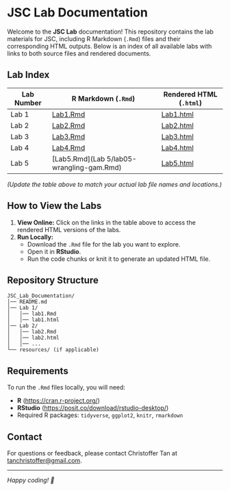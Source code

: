 # JSC Lab Documentation

Welcome to the **JSC Lab** documentation! This repository contains the lab materials for JSC, including R Markdown (`.Rmd`) files and their corresponding HTML outputs. Below is an index of all available labs with links to both source files and rendered documents.

## Lab Index

| Lab Number | R Markdown (`.Rmd`) | Rendered HTML (`.html`) |
|------------|---------------------|-------------------------|
| Lab 1 | [Lab1.Rmd](labs/Lab1.Rmd) | [Lab1.html](labs/Lab1.html) |
| Lab 2 | [Lab2.Rmd](labs/Lab2.Rmd) | [Lab2.html](labs/Lab2.html) |
| Lab 3 | [Lab3.Rmd](labs/Lab3.Rmd) | [Lab3.html](labs/Lab3.html) |
| Lab 4 | [Lab4.Rmd](labs/Lab4.Rmd) | [Lab4.html](labs/Lab4.html) |
| Lab 5 | [Lab5.Rmd](Lab 5/lab05-wrangling-gam.Rmd) | [Lab5.html](labs/Lab5.html) |

*(Update the table above to match your actual lab file names and locations.)*

## How to View the Labs

1. **View Online:** Click on the links in the table above to access the rendered HTML versions of the labs.
2. **Run Locally:**
   - Download the `.Rmd` file for the lab you want to explore.
   - Open it in **RStudio**.
   - Run the code chunks or knit it to generate an updated HTML file.

## Repository Structure

```
JSC_Lab_Documentation/
│── README.md
│── Lab 1/
│   │── lab1.Rmd
│   │── lab1.html
│── Lab 2/
│   │── lab2.Rmd
│   │── lab2.html
│   │── ...
└── resources/ (if applicable)
```

## Requirements
To run the `.Rmd` files locally, you will need:
- **R** (https://cran.r-project.org/)
- **RStudio** (https://posit.co/download/rstudio-desktop/)
- Required R packages: `tidyverse`, `ggplot2`, `knitr`, `rmarkdown`

## Contact
For questions or feedback, please contact Christoffer Tan at tanchristoffer@gmail.com.

---
*Happy coding! 🎯*
